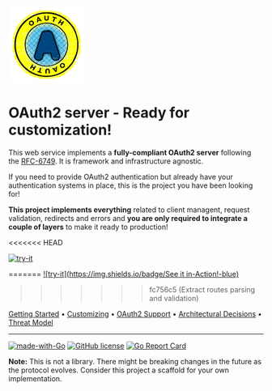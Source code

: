 
![](_docs/oauth-logo.png)
# OAuth2 server - Ready for customization!

This web service implements a **fully-compliant OAuth2 server** following the [RFC-6749](https://tools.ietf.org/html/rfc6749). It is framework and infrastructure agnostic. 

If you need to provide OAuth2 authentication but already have your authentication systems in place, this is the project you have been looking for!



**This project implements everything** related to client managent, request validation, redirects and errors and **you are only required to integrate a couple of layers** to make it ready to production! 


<<<<<<< HEAD

[![try-it](https://img.shields.io/badge/See%20it%20in%20Action!--blue)](http://golang.org)

=======
[![try-it](https://img.shields.io/badge/See it in-Action!-blue)](http://golang.org)
>>>>>>> fc756c5 (Extract routes parsing and validation)



[Getting Started](_docs/getting_started.md) • [Customizing](_docs/customizing.md) • [OAuth2 Support](_docs/oauth_support.md) • [Architectural Decisions](_docs/architectural_decisions.md) • [Threat Model](_docs/threat_modelling.md)

__________________________
[![made-with-Go](https://img.shields.io/badge/Made%20with-Go-1f425f.svg)](http://golang.org) [![GitHub license](https://img.shields.io/github/license/Naereen/StrapDown.js.svg)](https://github.com/Naereen/StrapDown.js/blob/master/LICENSE) [![Go Report Card](https://goreportcard.com/badge/github.com/giovaneliberato/your-oauth2-server-here)](https://goreportcard.com/report/github.com/giovaneliberato/your-oauth2-server-here)


**Note:** This is not a library. There might be breaking changes in the future as the protocol evolves. Consider this project a scaffold for your own implementation.

